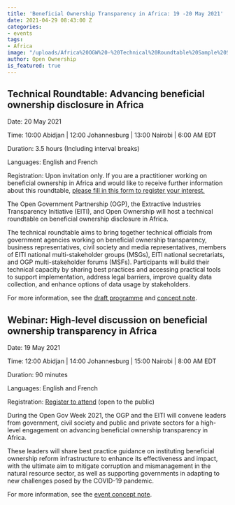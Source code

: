 ```yaml
---
title: 'Beneficial Ownership Transparency in Africa: 19 -20 May 2021'
date: 2021-04-29 08:43:00 Z
categories:
- events
tags:
- Africa
image: "/uploads/Africa%20OGW%20-%20Technical%20Roundtable%20Sample%20Slides_transparentlogos.jpg"
author: Open Ownership
is_featured: true
---
```


## Technical Roundtable: Advancing beneficial ownership disclosure in Africa
Date: 20 May 2021

Time: 10:00 Abidjan |  12:00 Johannesburg |  13:00 Nairobi |  6:00 AM EDT

Duration: 3.5 hours (Including interval breaks)

Languages: English and French

Registration: Upon invitation only. If you are a practitioner working on beneficial ownership in Africa and would like to receive further information about this roundtable, [please fill in this form to register your interest.](https://docs.google.com/forms/d/e/1FAIpQLSelg-dDh1aYWRvI55CMKnSRP5euYLuz8ugFLKVlqwHVIFjQNw/viewform)

The Open Government Partnership (OGP), the Extractive Industries Transparency Initiative (EITI), and Open Ownership will host a technical roundtable on beneficial ownership disclosure in Africa. 

The technical roundtable aims to bring together technical officials from government agencies working on beneficial ownership transparency, business representatives, civil society and media representatives, members of EITI national multi-stakeholder groups (MSGs), EITI national secretariats, and OGP multi-stakeholder forums (MSFs). Participants will build their technical capacity by sharing best practices and accessing practical tools to support implementation, address legal barriers, improve quality data collection, and enhance options of data usage by stakeholders.

For more information, see the [draft programme](https://eiti.org/files/documents/draft_programme_-_technical_roundtable_20_may_2021.pdf) and [concept note](https://eiti.org/files/documents/external_ogp_eiti_africa_bot_event.pdf).

## Webinar: High-level discussion on beneficial ownership transparency in Africa 
Date: 19 May 2021

Time: 12:00 Abidjan | 14:00 Johannesburg | 15:00 Nairobi | 8:00 AM EDT

Duration: 90 minutes

Languages: English and French

Registration: [Register to attend](http://opengovpartnership-org.zoom.us/webinar/register/WN_pYpdeHCPQFammpsSIM6hxA) (open to the public) 

During the Open Gov Week 2021, the OGP and the EITI will convene leaders from government, civil society and public and private sectors for a high-level engagement on advancing beneficial ownership transparency in Africa.

These leaders will share best practice guidance on instituting beneficial ownership reform infrastructure to enhance its effectiveness and impact, with the ultimate aim to mitigate corruption and mismanagement in the natural resource sector, as well as supporting governments in adapting to new challenges posed by the COVID-19 pandemic. 

For more information, see the [event concept note](https://eiti.org/files/documents/external_ogp_eiti_africa_bot_event.pdf).
  